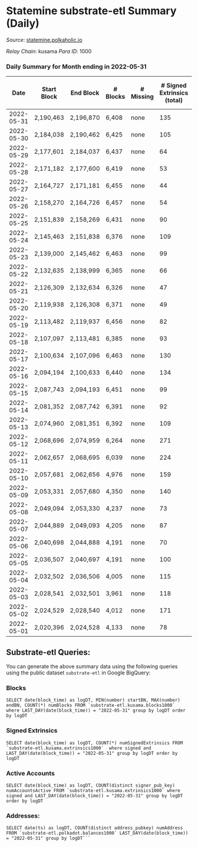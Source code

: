 # Statemine substrate-etl Summary (Daily)

_Source_: [statemine.polkaholic.io](https://statemine.polkaholic.io)

*Relay Chain*: kusama
*Para ID*: 1000



### Daily Summary for Month ending in 2022-05-31


| Date | Start Block | End Block | # Blocks | # Missing | # Signed Extrinsics (total) | # Active Accounts | # Addresses with Balances | # Events | # Transfers | # XCM Transfers In | # XCM Transfers Out |
| ---- | ----------- | --------- | -------- | --------- | --------------------------- | ----------------- | ------------------------- | -------- | ----------- | ------------------ | ------------------- |
| 2022-05-31 | 2,190,463 | 2,196,870 | 6,408 | none  | 135 | 47 | 22,377 | 15,578 | 2,043 ($90,701.33) | 36 ($7,854.03) | 30 ($24,961.19) |
| 2022-05-30 | 2,184,038 | 2,190,462 | 6,425 | none  | 105 | 35 | 22,363 | 15,363 | 1,837 ($44,129.10) | 23 ($3,939.84) | 17 ($33,618.64) |
| 2022-05-29 | 2,177,601 | 2,184,037 | 6,437 | none  | 64 | 25 | 22,348 | 14,589 | 1,378 ($55,196.12) | 13 ($1,162.49) | 23 ($15,534.74) |
| 2022-05-28 | 2,171,182 | 2,177,600 | 6,419 | none  | 53 | 25 | 22,344 | 14,199 | 1,076 ($34,862.54) | 12 ($7,916.77) | 11 ($15,874.55) |
| 2022-05-27 | 2,164,727 | 2,171,181 | 6,455 | none  | 44 | 20 | 22,339 | 14,354 | 1,138 ($45,388.46) | 20 ($4,772.08) | 10 ($7,031.67) |
| 2022-05-26 | 2,158,270 | 2,164,726 | 6,457 | none  | 54 | 21 | 22,331 | 14,148 | 998 ($25,879.66) | 6 ($819.18) | 6 ($4,280.28) |
| 2022-05-25 | 2,151,839 | 2,158,269 | 6,431 | none  | 90 | 29 | 22,327 | 14,861 | 1,603 ($188,467) | 12 ($4,042.28) | 12 ($109,454) |
| 2022-05-24 | 2,145,463 | 2,151,838 | 6,376 | none  | 109 | 24 | 22,319 | 14,797 | 1,576 ($34,722.87) | 16 ($3,421.53) | 6 ($3,740.91) |
| 2022-05-23 | 2,139,000 | 2,145,462 | 6,463 | none  | 99 | 34 | 22,312 | 15,318 | 1,925 ($311,989) | 11 ($3,127.21) | 19 ($24,647.09) |
| 2022-05-22 | 2,132,635 | 2,138,999 | 6,365 | none  | 66 | 22 | 22,296 | 14,066 | 1,035 ($38,798.11) | 7 ($3,022.05) | 6 ($11,067.08) |
| 2022-05-21 | 2,126,309 | 2,132,634 | 6,326 | none  | 47 | 15 | 22,274 | 13,904 | 982 ($110,271) | 12 ($582.10) | 14 ($8,246.68) |
| 2022-05-20 | 2,119,938 | 2,126,308 | 6,371 | none  | 49 | 17 | 22,267 | 14,022 | 1,010 ($63,737.66) | 12 ($75,891.68) | 12 ($19,734.91) |
| 2022-05-19 | 2,113,482 | 2,119,937 | 6,456 | none  | 82 | 28 | 22,258 | 14,912 | 1,623 ($88,448.04) | 6 ($3,525.43) | 23 ($26,465.79) |
| 2022-05-18 | 2,107,097 | 2,113,481 | 6,385 | none  | 93 | 29 | 22,249 | 14,789 | 1,600 ($70,655.10) | 10 ($70.03) | 12 ($33,208.72) |
| 2022-05-17 | 2,100,634 | 2,107,096 | 6,463 | none  | 130 | 40 | 22,235 | 15,306 | 1,786 ($514,573) | 17 ($1,494.89) | 18 ($16,169.99) |
| 2022-05-16 | 2,094,194 | 2,100,633 | 6,440 | none  | 134 | 49 | 22,220 | 15,697 | 2,167 ($2,383,069) | 20 ($4,246.69) | 29 ($1,028,514) |
| 2022-05-15 | 2,087,743 | 2,094,193 | 6,451 | none  | 99 | 31 | 22,207 | 15,222 | 1,844 ($142,491) | 14 ($1,517.65) | 14 ($47,163.33) |
| 2022-05-14 | 2,081,352 | 2,087,742 | 6,391 | none  | 92 | 31 | 22,190 | 14,759 | 1,546 ($30,073.61) | 15 ($1,543.44) | 12 ($4,863.28) |
| 2022-05-13 | 2,074,960 | 2,081,351 | 6,392 | none  | 109 | 41 | 22,175 | 15,671 | 2,350 ($366,370) | 20 ($430.35) | 27 ($38,760.52) |
| 2022-05-12 | 2,068,696 | 2,074,959 | 6,264 | none  | 271 | 47 | 22,164 | 16,667 | 2,436 ($683,373) | 16 ($2,392.56) | 33 ($31,405.36) |
| 2022-05-11 | 2,062,657 | 2,068,695 | 6,039 | none  | 224 | 45 | 22,144 | 15,860 | 2,728 ($360,746) | 29 ($16,100.44) | 51 ($54,800.62) |
| 2022-05-10 | 2,057,681 | 2,062,656 | 4,976 | none  | 159 | 42 | 22,126 | 13,020 | 2,244 ($426,846) | 22 ($8,147.66) | 30 ($34,695.02) |
| 2022-05-09 | 2,053,331 | 2,057,680 | 4,350 | none  | 140 | 45 | 22,079 | 11,354 | 2,013 ($812,552) | 16 ($3,893.08) | 28 ($333,302) |
| 2022-05-08 | 2,049,094 | 2,053,330 | 4,237 | none  | 73 | 26 | 22,066 | 10,189 | 1,331 ($153,853) | 18 ($5,943.63) | 10 ($29,306.47) |
| 2022-05-07 | 2,044,889 | 2,049,093 | 4,205 | none  | 87 | 27 | 22,059 | 10,239 | 1,433 ($269,322) | 15 ($10,858.78) | 13 ($12,527.86) |
| 2022-05-06 | 2,040,698 | 2,044,888 | 4,191 | none  | 70 | 27 | 22,047 | 10,104 | 1,347 ($207,161) | 17 ($7,181.01) | 11 ($12,118.81) |
| 2022-05-05 | 2,036,507 | 2,040,697 | 4,191 | none  | 100 | 31 | 22,026 | 10,419 | 1,488 ($106,592) | 5 ($401.00) | 22 ($45,517.88) |
| 2022-05-04 | 2,032,502 | 2,036,506 | 4,005 | none  | 115 | 36 | 22,010 | 10,442 | 1,633 ($62,860.51) | 15 ($1,813.73) | 11 ($19,142.98) |
| 2022-05-03 | 2,028,541 | 2,032,501 | 3,961 | none  | 118 | 30 | 21,994 | 9,992 | 1,474 ($54,147.51) | 19 ($6,709.05) | 23 ($25,772.24) |
| 2022-05-02 | 2,024,529 | 2,028,540 | 4,012 | none  | 171 | 26 | 21,984 | 10,447 | 1,368 ($13,981.41) | 11 ($181.80) | 8 ($3,122.29) |
| 2022-05-01 | 2,020,396 | 2,024,528 | 4,133 | none  | 78 | 32 | 21,972 | 10,051 | 1,369 ($53,259.90) | 13 ($566.92) | 12 ($57,078.73) |

## Substrate-etl Queries:
You can generate the above summary data using the following queries using the public dataset `substrate-etl` in Google BigQuery:


### Blocks
```
SELECT date(block_time) as logDT, MIN(number) startBN, MAX(number) endBN, COUNT(*) numBlocks FROM `substrate-etl.kusama.blocks1000`  where LAST_DAY(date(block_time)) = "2022-05-31" group by logDT order by logDT
```


### Signed Extrinsics
```
SELECT date(block_time) as logDT, COUNT(*) numSignedExtrinsics FROM `substrate-etl.kusama.extrinsics1000`  where signed and LAST_DAY(date(block_time)) = "2022-05-31" group by logDT order by logDT
```


### Active Accounts
```
SELECT date(block_time) as logDT, COUNT(distinct signer_pub_key) numAccountsActive FROM `substrate-etl.kusama.extrinsics1000` where signed and LAST_DAY(date(block_time)) = "2022-05-31" group by logDT order by logDT
```


### Addresses:
```
SELECT date(ts) as logDT, COUNT(distinct address_pubkey) numAddress FROM `substrate-etl.polkadot.balances1000` LAST_DAY(date(block_time)) = "2022-05-31" group by logDT```

